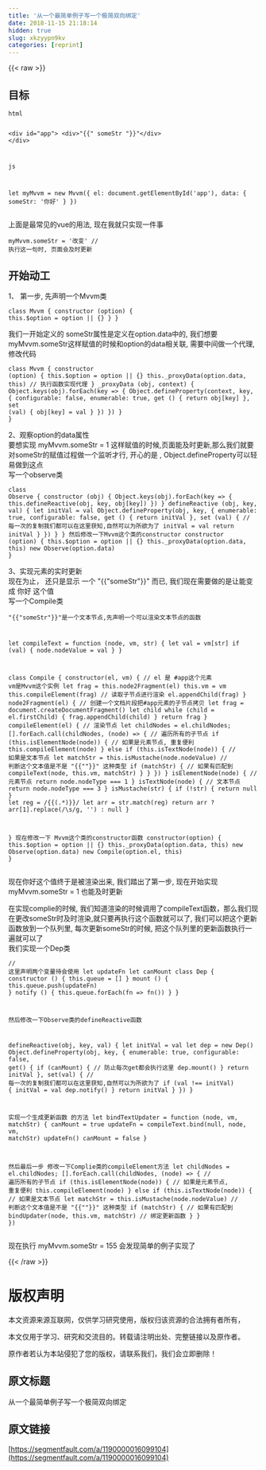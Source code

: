 ```yaml
---
title: '从一个最简单例子写一个极简双向绑定' 
date: 2018-11-15 21:18:14
hidden: true
slug: xkzyypn9kv
categories: [reprint]
---
```


{{< raw >}}
<h2>&#x76EE;&#x6807;</h2><pre><code>html

&lt;div id=&quot;app&quot;&gt;
    &lt;div&gt;"{{" someStr "}}"&lt;/div&gt;
&lt;/div&gt;

js

let myMvvm = new Mvvm({
    el: document.getElementById(&apos;app&apos;),
    data: {
        someStr: &apos;&#x4F60;&#x597D;&apos;
    }
})</code></pre><p>&#x4E0A;&#x9762;&#x662F;&#x6700;&#x5E38;&#x89C1;&#x7684;vue&#x7684;&#x7528;&#x6CD5;, &#x73B0;&#x5728;&#x6211;&#x5C31;&#x53EA;&#x5B9E;&#x73B0;&#x4E00;&#x4EF6;&#x4E8B;</p><pre><code>myMvvm.someStr = &apos;&#x6539;&#x53D8;&apos;   // &#x6267;&#x884C;&#x8FD9;&#x4E00;&#x53E5;&#x65F6;, &#x9875;&#x9762;&#x4F1A;&#x53CA;&#x65F6;&#x66F4;&#x65B0;</code></pre><h2>&#x5F00;&#x59CB;&#x52A8;&#x5DE5;</h2><p>1&#x3001; &#x7B2C;&#x4E00;&#x6B65;, &#x5148;&#x58F0;&#x660E;&#x4E00;&#x4E2A;Mvvm&#x7C7B;</p><pre><code>class Mvvm {
    constructor (option) {
        this.$option = option || {}
    }
}</code></pre><p>&#x6211;&#x4EEC;&#x4E00;&#x5F00;&#x59CB;&#x5B9A;&#x4E49;&#x7684; someStr&#x5C5E;&#x6027;&#x662F;&#x5B9A;&#x4E49;&#x5728;option.data&#x4E2D;&#x7684;, &#x6211;&#x4EEC;&#x60F3;&#x8981; myMvvm.someStr&#x8FD9;&#x6837;&#x8D4B;&#x503C;&#x7684;&#x65F6;&#x5019;&#x548C;option&#x7684;data&#x76F8;&#x5173;&#x8054;, &#x9700;&#x8981;&#x4E2D;&#x95F4;&#x505A;&#x4E00;&#x4E2A;&#x4EE3;&#x7406;,&#x4FEE;&#x6539;&#x4EE3;&#x7801;</p><pre><code>class Mvvm {
    constructor (option) {
        this.$option = option || {}
        this._proxyData(option.data, this) // &#x6267;&#x884C;&#x51FD;&#x6570;&#x5B9E;&#x73B0;&#x4EE3;&#x7406;
    }
    _proxyData (obj, context) { 
        Object.keys(obj).forEach(key =&gt; {
            Object.defineProperty(context, key, {
                configurable: false,
                enumerable: true,
                get () {
                    return obj[key]
                },
                set (val) {
                    obj[key] = val
                }
            })
        })
    }
}</code></pre><p>2&#x3001;&#x89C2;&#x5BDF;option&#x7684;data&#x5C5E;&#x6027;<br>&#x8981;&#x60F3;&#x5B9E;&#x73B0; myMvvm.someStr = 1 &#x8FD9;&#x6837;&#x8D4B;&#x503C;&#x7684;&#x65F6;&#x5019;,&#x9875;&#x9762;&#x80FD;&#x53CA;&#x65F6;&#x66F4;&#x65B0;,&#x90A3;&#x4E48;&#x6211;&#x4EEC;&#x5C31;&#x8981;&#x5BF9;someStr&#x7684;&#x8D4B;&#x503C;&#x8FC7;&#x7A0B;&#x505A;&#x4E00;&#x4E2A;&#x76D1;&#x542C;&#x624D;&#x884C;, &#x5F00;&#x5FC3;&#x7684;&#x662F; , Object.defineProperty&#x53EF;&#x4EE5;&#x8F7B;&#x6613;&#x505A;&#x5230;&#x8FD9;&#x70B9;<br>&#x5199;&#x4E00;&#x4E2A;observe&#x7C7B;</p><pre><code>class Observe {
    constructor (obj) {
        Object.keys(obj).forEach(key =&gt; {
            this.defineReactive(obj, key, obj[key])
        })
    }
    defineReactive (obj, key, val) {
        let initVal = val
        Object.defineProperty(obj, key, {
            enumerable: true,
            configurable: false,
            get () {
                return initVal
            },
            set (val) { // &#x6BCF;&#x4E00;&#x6B21;&#x7684;&#x590D;&#x5236;&#x6211;&#x4EEC;&#x90FD;&#x53EF;&#x4EE5;&#x5728;&#x8FD9;&#x91CC;&#x83B7;&#x77E5;,&#x81EA;&#x7136;&#x53EF;&#x4EE5;&#x4E3A;&#x6240;&#x6B32;&#x4E3A;&#x4E86;
                initVal = val
                return initVal
            }
        })
    }
}
&#x7136;&#x540E;&#x4FEE;&#x6539;&#x4E00;&#x4E0B;Mvvm&#x8FD9;&#x4E2A;&#x7C7B;&#x7684;constructor
constructor (option) {
    this.$option = option || {}
    this._proxyData(option.data, this)
    new Observe(option.data)
}</code></pre><p>3&#x3001;&#x5B9E;&#x73B0;&#x5143;&#x7D20;&#x7684;&#x5B9E;&#x65F6;&#x66F4;&#x65B0;<br>&#x73B0;&#x5728;&#x4E3A;&#x6B62;&#xFF0C; &#x8FD8;&#x53EA;&#x662F;&#x663E;&#x793A; &#x4E00;&#x4E2A; "{{"someStr"}}" &#x800C;&#x5DF2;, &#x6211;&#x4EEC;&#x73B0;&#x5728;&#x9700;&#x8981;&#x505A;&#x7684;&#x662F;&#x8BA9;&#x80FD;&#x53D8;&#x6210; &#x4F60;&#x597D; &#x8FD9;&#x4E2A;&#x503C;<br>&#x5199;&#x4E00;&#x4E2A;Compile&#x7C7B;</p><pre><code>"{{"someStr"}}"&#x662F;&#x4E00;&#x4E2A;&#x6587;&#x672C;&#x8282;&#x70B9;,&#x5148;&#x58F0;&#x660E;&#x4E00;&#x4E2A;&#x53EF;&#x4EE5;&#x6E32;&#x67D3;&#x6587;&#x672C;&#x8282;&#x70B9;&#x7684;&#x51FD;&#x6570;

let compileText = function (node, vm, str) {
    let val = vm[str]
    if (val) {
        node.nodeValue = val 
    }
}

class Compile {
    constructor(el, vm) { // el &#x662F; #app&#x8FD9;&#x4E2A;&#x5143;&#x7D20;  vm&#x662F;Mvvm&#x8FD9;&#x4E2A;&#x5B9E;&#x4F8B;
        let frag = this.node2Fragment(el)
        this.vm = vm
        this.compileElement(frag) // &#x8BFB;&#x53D6;&#x5B50;&#x8282;&#x70B9;&#x8FDB;&#x884C;&#x6E32;&#x67D3;
        el.appendChild(frag)
    }
    node2Fragment(el) { // &#x521B;&#x5EFA;&#x4E00;&#x4E2A;&#x6587;&#x6863;&#x7247;&#x6BB5;&#x628A;#app&#x5143;&#x7D20;&#x7684;&#x5B50;&#x8282;&#x70B9;&#x62F7;&#x8D1D;
        let frag = document.createDocumentFragment()
        let child
        while (child = el.firstChild) {
            frag.appendChild(child)
        }
        return frag
    }
    compileElement(el) { // &#x6E32;&#x67D3;&#x8282;&#x70B9;
        let childNodes = el.childNodes;
        [].forEach.call(childNodes, (node) =&gt; { // &#x904D;&#x5386;&#x6240;&#x6709;&#x7684;&#x5B50;&#x8282;&#x70B9;
            if (this.isElementNode(node)) { // &#x5982;&#x679C;&#x662F;&#x5143;&#x7D20;&#x8282;&#x70B9;, &#x91CD;&#x590D;&#x4FBF;&#x5229;
                this.compileElement(node)
            } else if (this.isTextNode(node)) { // &#x5982;&#x679C;&#x662F;&#x6587;&#x672C;&#x8282;&#x70B9;
                let matchStr = this.isMustache(node.nodeValue) // &#x5224;&#x65AD;&#x8FD9;&#x4E2A;&#x6587;&#x672C;&#x503C;&#x662F;&#x4E0D;&#x662F; "{{""}}" &#x8FD9;&#x79CD;&#x7C7B;&#x578B;
                if (matchStr) { // &#x5982;&#x679C;&#x6709;&#x5339;&#x914D;&#x5230;
                    compileText(node, this.vm, matchStr)
                }
            }
        })
    }
    isElementNode(node) { // &#x5143;&#x7D20;&#x8282;&#x70B9;
        return node.nodeType === 1
    }
    isTextNode(node) { // &#x6587;&#x672C;&#x8282;&#x70B9;
        return node.nodeType === 3
    }
    isMustache(str) {
        if (!str) {
            return null
        }
        let reg = /\{\{(.*)\}\}/
        let arr = str.match(reg)
        return arr ? arr[1].replace(/\s/g, &apos;&apos;) : null
    }

}
&#x73B0;&#x5728;&#x4FEE;&#x6539;&#x4E00;&#x4E0B; Mvvm&#x8FD9;&#x4E2A;&#x7C7B;&#x7684;constructor&#x51FD;&#x6570;
constructor(option) {
    this.$option = option || {}
    this._proxyData(option.data, this)
    new Observe(option.data)
    new Compile(option.el, this)
}</code></pre><p>&#x73B0;&#x5728;&#x4F60;&#x597D;&#x8FD9;&#x4E2A;&#x503C;&#x7EC8;&#x4E8E;&#x662F;&#x88AB;&#x6E32;&#x67D3;&#x51FA;&#x6765;, &#x6211;&#x4EEC;&#x8E0F;&#x51FA;&#x4E86;&#x7B2C;&#x4E00;&#x6B65;, &#x73B0;&#x5728;&#x5F00;&#x59CB;&#x5B9E;&#x73B0; myMvvm.someStr = 1 &#x4E5F;&#x80FD;&#x53CA;&#x65F6;&#x66F4;&#x65B0;</p><p>&#x5728;&#x5B9E;&#x73B0;complie&#x7684;&#x65F6;&#x5019;, &#x6211;&#x4EEC;&#x77E5;&#x9053;&#x6E32;&#x67D3;&#x7684;&#x65F6;&#x5019;&#x8C03;&#x7528;&#x4E86;compileText&#x51FD;&#x6570;&#xFF0C;&#x90A3;&#x4E48;&#x6211;&#x4EEC;&#x73B0;&#x5728;&#x66F4;&#x6539;someStr&#x65F6;&#x53CA;&#x65F6;&#x6E32;&#x67D3;,&#x5C31;&#x53EA;&#x8981;&#x518D;&#x6267;&#x884C;&#x8FD9;&#x4E2A;&#x51FD;&#x6570;&#x5C31;&#x53EF;&#x4EE5;&#x4E86;, &#x6211;&#x4EEC;&#x53EF;&#x4EE5;&#x628A;&#x8FD9;&#x4E2A;&#x66F4;&#x65B0;&#x51FD;&#x6570;&#x653E;&#x5230;&#x4E00;&#x4E2A;&#x961F;&#x5217;&#x91CC;, &#x6BCF;&#x6B21;&#x66F4;&#x65B0;someStr&#x7684;&#x65F6;&#x5019;, &#x628A;&#x8FD9;&#x4E2A;&#x961F;&#x5217;&#x91CC;&#x7684;&#x66F4;&#x65B0;&#x51FD;&#x6570;&#x6267;&#x884C;&#x4E00;&#x904D;&#x5C31;&#x53EF;&#x4EE5;&#x4E86;<br>&#x6211;&#x4EEC;&#x5B9E;&#x73B0;&#x4E00;&#x4E2A;Dep&#x7C7B;</p><pre><code>// &#x8FD9;&#x91CC;&#x58F0;&#x660E;&#x4E24;&#x4E2A;&#x53D8;&#x91CF;&#x5F85;&#x4F1A;&#x4F7F;&#x7528;
let updateFn
let canMount
class Dep {
    constructor () {
        this.queue = []
    }
    mount () {
        this.queue.push(updateFn)
    }
    notify () {
        this.queue.forEach(fn =&gt; fn())
    }
}

&#x7136;&#x540E;&#x4FEE;&#x6539;&#x4E00;&#x4E0B;Observe&#x7C7B;&#x7684;defineReactive&#x51FD;&#x6570;

defineReactive(obj, key, val) {
    let initVal = val
    let dep = new Dep()
    Object.defineProperty(obj, key, {
        enumerable: true,
        configurable: false,
        get() {
            if (canMount) { // &#x9632;&#x6B62;&#x6BCF;&#x6B21;get&#x90FD;&#x4F1A;&#x6267;&#x884C;&#x8FD9;&#x91CC;
                dep.mount()
            }
            return initVal
        },
        set(val) { // &#x6BCF;&#x4E00;&#x6B21;&#x7684;&#x590D;&#x5236;&#x6211;&#x4EEC;&#x90FD;&#x53EF;&#x4EE5;&#x5728;&#x8FD9;&#x91CC;&#x83B7;&#x77E5;,&#x81EA;&#x7136;&#x53EF;&#x4EE5;&#x4E3A;&#x6240;&#x6B32;&#x4E3A;&#x4E86;
            if (val !== initVal) {
                initVal = val
                dep.notify()
            }
            return initVal
        }
    })
}

&#x5B9E;&#x73B0;&#x4E00;&#x4E2A;&#x751F;&#x6210;&#x66F4;&#x65B0;&#x51FD;&#x6570; &#x7684;&#x65B9;&#x6CD5;
let bindTextUpdater = function (node, vm, matchStr) {
    canMount = true
    updateFn = compileText.bind(null, node, vm, matchStr)
    updateFn()
    canMount = false
}

&#x7136;&#x540E;&#x6700;&#x540E;&#x4E00;&#x6B65;
&#x4FEE;&#x6539;&#x4E00;&#x4E0B;Complie&#x7C7B;&#x7684;compileElement&#x65B9;&#x6CD5;
let childNodes = el.childNodes;
        [].forEach.call(childNodes, (node) =&gt; { // &#x904D;&#x5386;&#x6240;&#x6709;&#x7684;&#x5B50;&#x8282;&#x70B9;
            if (this.isElementNode(node)) { // &#x5982;&#x679C;&#x662F;&#x5143;&#x7D20;&#x8282;&#x70B9;, &#x91CD;&#x590D;&#x4FBF;&#x5229;
                this.compileElement(node)
            } else if (this.isTextNode(node)) { // &#x5982;&#x679C;&#x662F;&#x6587;&#x672C;&#x8282;&#x70B9;
                let matchStr = this.isMustache(node.nodeValue) // &#x5224;&#x65AD;&#x8FD9;&#x4E2A;&#x6587;&#x672C;&#x503C;&#x662F;&#x4E0D;&#x662F; "{{""}}" &#x8FD9;&#x79CD;&#x7C7B;&#x578B;
                if (matchStr) { // &#x5982;&#x679C;&#x6709;&#x5339;&#x914D;&#x5230;
                    bindUpdater(node, this.vm, matchStr) // &#x7ED1;&#x5B9A;&#x66F4;&#x65B0;&#x51FD;&#x6570;
                }
            }
        })</code></pre><p>&#x73B0;&#x5728;&#x6267;&#x884C; myMvvm.someStr = 155 &#x4F1A;&#x53D1;&#x73B0;&#x7B80;&#x5355;&#x7684;&#x4F8B;&#x5B50;&#x5B9E;&#x73B0;&#x4E86;</p>
{{< /raw >}}

# 版权声明
本文资源来源互联网，仅供学习研究使用，版权归该资源的合法拥有者所有，

本文仅用于学习、研究和交流目的。转载请注明出处、完整链接以及原作者。 

原作者若认为本站侵犯了您的版权，请联系我们，我们会立即删除！

## 原文标题
从一个最简单例子写一个极简双向绑定

## 原文链接
[https://segmentfault.com/a/1190000016099104](https://segmentfault.com/a/1190000016099104)

